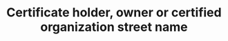 ---
title: 'Certificate holder, owner or certified organization street name'
field: 'is.certifiedOrganization.streetName'
slug: 'certification-certificate-holder-owner-or-certified-organization-street-name'
description: 'Full street name and number of an address'
required: False
module: 'Certificate Holder, Owner or Certified organization'
cluster: 'Certification'
policy: 'Free value. Single value only.'
layout: 'home'
---